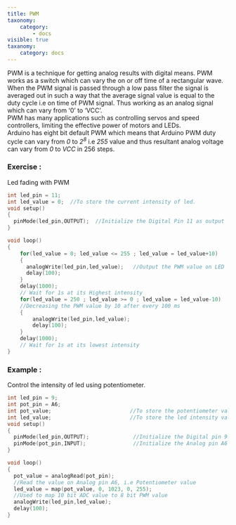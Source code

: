 ```yaml
---
title: PWM
taxonomy:
    category:
        - docs
visible: true
taxanomy:
    category: docs
---
```


PWM is a technique for getting analog results with digital means. PWM works as a switch which can vary the on or off time of a rectangular wave. When the PWM signal is passed through a low pass filter the signal is averaged out in such a way that the average signal value is equal to the duty cycle i.e on time of PWM signal. Thus working as an analog signal which can vary from ‘0’ to ‘VCC’.  
PWM has many applications such as controlling servos and speed controllers, limiting the effective power of motors and LEDs.  
Arduino has eight bit default PWM which means that Arduino PWM duty cycle can vary from *0* to *2<sup>8</sup>* i.e *255* value and thus resultant analog voltage can vary from *0* to *VCC* in 256 steps.
### Exercise :
Led fading with PWM
```c
int led_pin = 11; 
int led_value = 0;  //To store the current intensity of led. 
void setup() 
{
  pinMode(led_pin,OUTPUT);  //Initialize the Digital Pin 11 as output
}

void loop() 
{
    for(led_value = 0; led_value <= 255 ; led_value = led_value+10)     //Increasing the pwm value by 10 after every 100 ms 
    {
      analogWrite(led_pin,led_value);   //Output the PWM value on LED
      delay(100);
    }
    delay(1000);                             		
    // Wait for 1s at its Highest intensity
    for(led_value = 250 ; led_value >= 0 ; led_value = led_value-10)
    //Decreasing the PWM value by 10 after every 100 ms 
    {
        analogWrite(led_pin,led_value); 
        delay(100); 
    }
    delay(1000);                              		
    // Wait for 1s at its lowest intensity 
}
```
### Example :
Control the intensity of led using potentiometer.
```c
int led_pin = 9; 
int pot_pin = A6; 
int pot_value;                         //To store the potentiometer value at Analog pin A6 
int led_value;                         //To store the led intensity value 
void setup()
{
  pinMode(led_pin,OUTPUT);              //Initialize the Digital pin 9 as Output
  pinMode(pot_pin,INPUT);               //Initialize the Analog pin A6 as Input
}

void loop() 
{
  pot_value = analogRead(pot_pin);                		
  //Read the value on Analog pin A6, i.e Potentiometer value 
  led_value = map(pot_value, 0, 1023, 0, 255);   
  //Used to map 10 bit ADC value to 8 bit PWM value 
  analogWrite(led_pin,led_value);  
  delay(100); 
}
```
